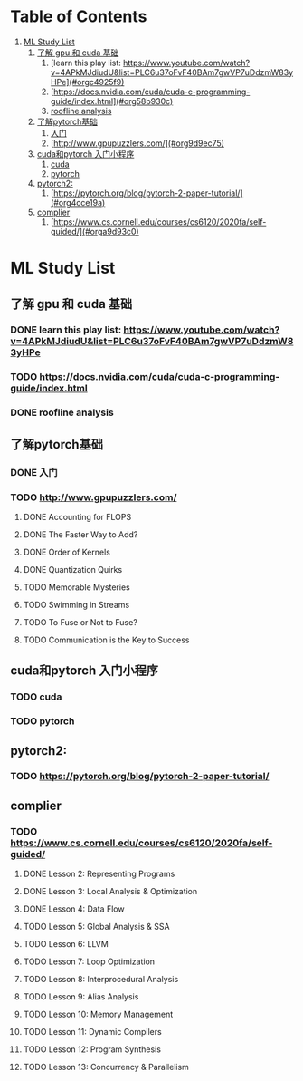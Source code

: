 
# Table of Contents

1.  [ML Study List](#org54bb64c)
    1.  [了解 gpu 和 cuda 基础](#org7f2bd08)
        1.  [learn this play list: https://www.youtube.com/watch?v=4APkMJdiudU&list=PLC6u37oFvF40BAm7gwVP7uDdzmW83yHPe](#orgc4925f9)
        2.  [https://docs.nvidia.com/cuda/cuda-c-programming-guide/index.html](#org58b930c)
        3.  [roofline analysis](#org3775725)
    2.  [了解pytorch基础](#org5196459)
        1.  [入门](#org5ca66ac)
        2.  [http://www.gpupuzzlers.com/](#org9d9ec75)
    3.  [cuda和pytorch 入门小程序](#orgf269dfe)
        1.  [cuda](#orgd6b5ab4)
        2.  [pytorch](#org191f9fa)
    4.  [pytorch2:](#org6cebf13)
        1.  [https://pytorch.org/blog/pytorch-2-paper-tutorial/](#org4cce19a)
    5.  [complier](#org16010a5)
        1.  [https://www.cs.cornell.edu/courses/cs6120/2020fa/self-guided/](#orga9d93c0)


<a id="org54bb64c"></a>

# ML Study List


<a id="org7f2bd08"></a>

## 了解 gpu 和 cuda 基础


<a id="orgc4925f9"></a>

### DONE learn this play list: <https://www.youtube.com/watch?v=4APkMJdiudU&list=PLC6u37oFvF40BAm7gwVP7uDdzmW83yHPe>


<a id="org58b930c"></a>

### TODO <https://docs.nvidia.com/cuda/cuda-c-programming-guide/index.html>


<a id="org3775725"></a>

### DONE roofline analysis


<a id="org5196459"></a>

## 了解pytorch基础


<a id="org5ca66ac"></a>

### DONE 入门


<a id="org9d9ec75"></a>

### TODO <http://www.gpupuzzlers.com/>

1.  DONE Accounting for FLOPS

2.  DONE The Faster Way to Add?

3.  DONE Order of Kernels

4.  DONE Quantization Quirks

5.  TODO Memorable Mysteries

6.  TODO Swimming in Streams

7.  TODO To Fuse or Not to Fuse?

8.  TODO Communication is the Key to Success


<a id="orgf269dfe"></a>

## cuda和pytorch 入门小程序


<a id="orgd6b5ab4"></a>

### TODO cuda


<a id="org191f9fa"></a>

### TODO pytorch


<a id="org6cebf13"></a>

## pytorch2:


<a id="org4cce19a"></a>

### TODO <https://pytorch.org/blog/pytorch-2-paper-tutorial/>


<a id="org16010a5"></a>

## complier


<a id="orga9d93c0"></a>

### TODO <https://www.cs.cornell.edu/courses/cs6120/2020fa/self-guided/>

1.  DONE Lesson 2: Representing Programs

2.  DONE Lesson 3: Local Analysis & Optimization

3.  DONE Lesson 4: Data Flow

4.  TODO Lesson 5: Global Analysis & SSA

5.  TODO Lesson 6: LLVM

6.  TODO Lesson 7: Loop Optimization

7.  TODO Lesson 8: Interprocedural Analysis

8.  TODO Lesson 9: Alias Analysis

9.  TODO Lesson 10: Memory Management

10. TODO Lesson 11: Dynamic Compilers

11. TODO Lesson 12: Program Synthesis

12. TODO Lesson 13: Concurrency & Parallelism

